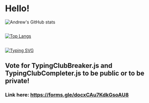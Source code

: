 # Hello!
![Andrew's GitHub stats](https://github-readme-stats.vercel.app/api?username=p1e2r&theme=dark&show_icons=true)
##
[![Top Langs](https://github-readme-stats.vercel.app/api/top-langs/?username=p1e2r&theme=dark)]()
## 
[![Typing SVG](https://readme-typing-svg.demolab.com?font=Fira+Code&weight=900&size=35&pause=1000&color=000FF7&width=435&lines=My+name+is+Andrew)]()
## Vote for TypingClubBreaker.js and TypingClubCompleter.js to be public or to be private!
### Link here: https://forms.gle/docxCAu7KdkGsoAU8

